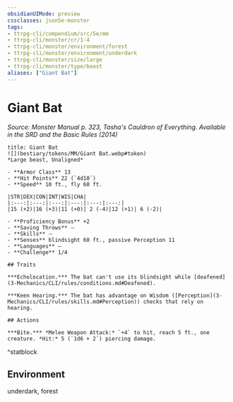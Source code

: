 ```yaml
---
obsidianUIMode: preview
cssclasses: json5e-monster
tags:
- ttrpg-cli/compendium/src/5e/mm
- ttrpg-cli/monster/cr/1-4
- ttrpg-cli/monster/environment/forest
- ttrpg-cli/monster/environment/underdark
- ttrpg-cli/monster/size/large
- ttrpg-cli/monster/type/beast
aliases: ["Giant Bat"]
---
```

# Giant Bat
*Source: Monster Manual p. 323, Tasha's Cauldron of Everything. Available in the <span title='Systems Reference Document (5.1)'>SRD</span> and the Basic Rules (2014)*  

```ad-statblock
title: Giant Bat
![](bestiary/tokens/MM/Giant Bat.webp#token)
*Large beast, Unaligned*

- **Armor Class** 13
- **Hit Points** 22 (`4d10`)
- **Speed** 10 ft., fly 60 ft.

|STR|DEX|CON|INT|WIS|CHA|
|:---:|:---:|:---:|:---:|:---:|:---:|
|15 (+2)|16 (+3)|11 (+0)| 2 (-4)|12 (+1)| 6 (-2)|

- **Proficiency Bonus** +2
- **Saving Throws** ⏤
- **Skills** ⏤
- **Senses** blindsight 60 ft., passive Perception 11
- **Languages** —
- **Challenge** 1/4

## Traits

***Echolocation.*** The bat can't use its blindsight while [deafened](3-Mechanics/CLI/rules/conditions.md#Deafened).

***Keen Hearing.*** The bat has advantage on Wisdom ([Perception](3-Mechanics/CLI/rules/skills.md#Perception)) checks that rely on hearing.

## Actions

***Bite.*** *Melee Weapon Attack:* `+4` to hit, reach 5 ft., one creature. *Hit:* 5 (`1d6 + 2`) piercing damage.
```
^statblock

## Environment

underdark, forest